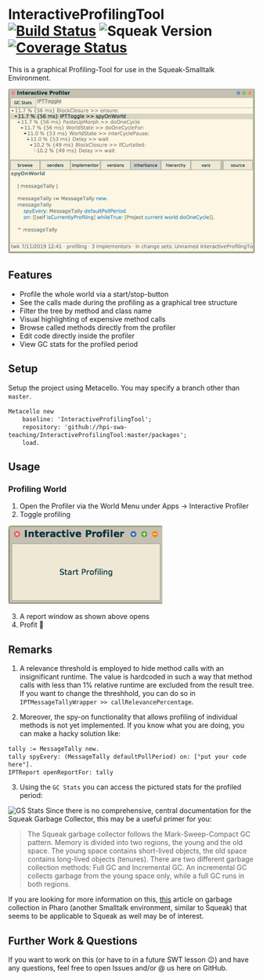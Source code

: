 # InteractiveProfilingTool [![Build Status](https://travis-ci.org/hpi-swa-teaching/InteractiveProfilingTool.svg?branch=master)](https://travis-ci.org/hpi-swa-teaching/InteractiveProfilingTool) ![Squeak Version](https://img.shields.io/badge/squeak-%3E5.0-informational.svg) [![Coverage Status](https://coveralls.io/repos/github/hpi-swa-teaching/InteractiveProfilingTool/badge.svg?branch=master)](https://coveralls.io/github/hpi-swa-teaching/InteractiveProfilingTool?branch=master)

This is a graphical Profiling-Tool for use in the Squeak-Smalltalk Environment.

![Screenshot of a Profiling Result](./img/Profiler_Screenshot.png)

## Features

- Profile the whole world via a start/stop-button
- See the calls made during the profiling as a graphical tree structure
- Filter the tree by method and class name
- Visual highlighting of expensive method calls
- Browse called methods directly from the profiler
- Edit code directly inside the profiler
- View GC stats for the profiled period

## Setup

Setup the project using Metacello. You may specify a branch other than `master`.

```smalltalk
Metacello new
    baseline: 'InteractiveProfilingTool';
    repository: 'github://hpi-swa-teaching/InteractiveProfilingTool:master/packages';
    load.
```
## Usage

### Profiling World
1. Open the Profiler via the World Menu under Apps -> Interactive Profiler
2. Toggle profiling

![Toggling the Profiler](./img/Profiler_Toggle_Screenshot.png)

3. A report window as shown above opens  
4. Profit :money_with_wings:

## Remarks

1. A relevance threshold is employed to hide method calls with an insignificant runtime.  The value is hardcoded in such a way that method calls with less than 1% relative runtime are excluded from the result tree. If you want to change the threshhold, you can do so in `IPTMessageTallyWrapper >> callRelevancePercentage`.

2. Moreover, the spy-on functionality that allows profiling of individual methods is not yet implemented. If you know what you are doing, you can make a hacky solution like:
```smalltalk
tally := MessageTally new.
tally spyEvery: (MessageTally defaultPollPeriod) on: ["put your code here"].
IPTReport openReportFor: tally
```

3. Using the `GC Stats` you can access the pictured stats for the profiled period:

![GS Stats](./img/GS_Stats_Screenshot.png)
Since there is no comprehensive, central documentation for the Squeak Garbage Collector, this may be a useful primer for you:

>The Squeak garbage collector follows the Mark-Sweep-Compact GC pattern. Memory is divided into two regions, the young and the old space. The young space contains short-lived objects, the old space contains long-lived objects (tenures).
There are two different garbage collection methods: Full GC and Incremental GC. An incremental GC collects garbage from the young space only, while a full GC runs in both regions.

If you are looking for more information on this, [this](https://clementbera.wordpress.com/2017/03/12/tuning-the-pharo-garbage-collector/) article on garbage collection in Pharo (another Smalltalk environment, similar to Squeak) that seems to be applicable to Squeak as well may be of interest.

## Further Work & Questions

If you want to work on this (or have to in a future SWT lesson :wink:) and have any questions, feel free to open Issues and/or @ us here on GitHub.
